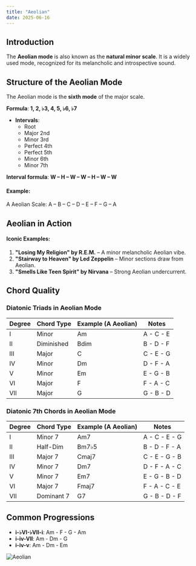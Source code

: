 ```yaml
---
title: "Aeolian"
date: 2025-06-16
---
```


## Introduction

The **Aeolian mode** is also known as the **natural minor scale**. It is a widely used mode, recognized for its melancholic and introspective sound.

## Structure of the Aeolian Mode

The Aeolian mode is the **sixth mode** of the major scale.

**Formula**: **1, 2, ♭3, 4, 5, ♭6, ♭7**

- **Intervals**:
  * Root
  * Major 2nd
  * Minor 3rd
  * Perfect 4th
  * Perfect 5th
  * Minor 6th
  * Minor 7th

**Interval formula**: **W – H – W – W – H – W – W**

#### Example:

A Aeolian Scale: A – B – C – D – E – F – G – A

## Aeolian in Action

#### Iconic Examples:

1. **"Losing My Religion" by R.E.M.** – A minor melancholic Aeolian vibe.
2. **"Stairway to Heaven" by Led Zeppelin** – Minor sections draw from Aeolian.
3. **"Smells Like Teen Spirit" by Nirvana** – Strong Aeolian undercurrent.

## Chord Quality

### Diatonic Triads in Aeolian Mode

| Degree | Chord Type | Example (A Aeolian) | Notes       |
|--------|------------|---------------------|-------------|
| I      | Minor      | Am                  | A - C - E   |
| II     | Diminished | Bdim                | B - D - F   |
| III    | Major      | C                   | C - E - G   |
| IV     | Minor      | Dm                  | D - F - A   |
| V      | Minor      | Em                  | E - G - B   |
| VI     | Major      | F                   | F - A - C   |
| VII    | Major      | G                   | G - B - D   |

### Diatonic 7th Chords in Aeolian Mode

| Degree | Chord Type | Example (A Aeolian) | Notes           |
|--------|------------|---------------------|-----------------|
| I      | Minor 7    | Am7                 | A - C - E - G   |
| II     | Half-Dim   | Bm7♭5               | B - D - F - A   |
| III    | Major 7    | Cmaj7               | C - E - G - B   |
| IV     | Minor 7    | Dm7                 | D - F - A - C   |
| V      | Minor 7    | Em7                 | E - G - B - D   |
| VI     | Major 7    | Fmaj7               | F - A - C - E   |
| VII    | Dominant 7 | G7                  | G - B - D - F   |

## Common Progressions

* **i-♭VI-♭VII-i**: Am - F - G - Am
* **i-iv-VII**: Am - Dm - G
* **i-iv-v**: Am - Dm - Em

![Aeolian](/images/aeolian.png)